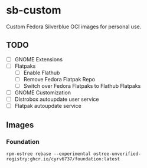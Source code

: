 # sb-custom

Custom Fedora Silverblue OCI images for personal use.



## TODO

- [ ] GNOME Extensions
- [ ] Flatpaks
  - [ ] Enable Flathub
  - [ ] Remove Fedora Flatpak Repo
  - [ ] Switch over Fedora Flatpaks to Flathub Flatpaks
- [ ] GNOME Customization
- [ ] Distrobox autoupdate user service
- [ ] Flatpak autoupdate service

## Images

### Foundation

```
rpm-ostree rebase --experimental ostree-unverified-registry:ghcr.io/cyrv6737/foundation:latest
```
